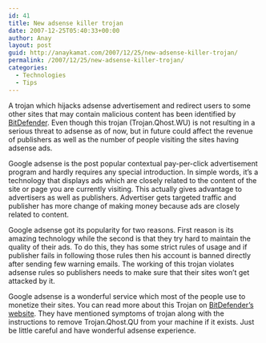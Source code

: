 ```yaml
---
id: 41
title: New adsense killer trojan
date: 2007-12-25T05:40:33+00:00
author: Anay
layout: post
guid: http://anaykamat.com/2007/12/25/new-adsense-killer-trojan/
permalink: /2007/12/25/new-adsense-killer-trojan/
categories:
  - Technologies
  - Tips
---
```

A trojan which hijacks adsense advertisement and redirect users to some other sites that may contain malicious content has been identified by <a href="http://www.bitdefender.com" target="_blank">BitDefender</a>. Even though this trojan (Trojan.Qhost.WU) is not resulting in a serious threat to adsense as of now, but in future could affect the revenue of publishers as well as the number of people visiting the sites having adsense ads.

Google adsense is the post popular contextual pay-per-click advertisement program and hardly requires any special introduction. In simple words, it’s a technology that displays ads which are closely related to the content of the site or page you are currently visiting. This actually gives advantage to advertisers as well as publishers. Advertiser gets targeted traffic and publisher has more change of making money because ads are closely related to content.

Google adsense got its popularity for two reasons. First reason is its amazing technology while the second is that they try hard to maintain the quality of their ads. To do this, they has some strict rules of usage and if publisher fails in following those rules then his account is banned directly after sending few warning emails. The working of this trojan violates adsense rules so publishers needs to make sure that their sites won’t get attacked by it.

Google adsense is a wonderful service which most of the people use to monetize their sites. You can read more about this Trojan on <a href="http://www.bitdefender.com/VIRUS-1000239-world--Trojan.Qhost.WU.html" target="_blank">BitDefender’s website</a>. They have mentioned symptoms of trojan along with the instructions to remove Trojan.Qhost.QU from your machine if it exists. Just be little careful and have wonderful adsense experience.